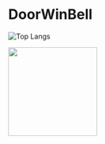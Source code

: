 <!-- 스타일 옵션: merko, radical, merko, gruvbox, tokyonight, onedark, cobalt, synthwave, highcontrast, dracula -->
# DoorWinBell

![Top Langs](https://github-readme-stats.vercel.app/api/top-langs/?username=msj102525&layout=compact&theme=tokyonight)
<div>
  <img height="180em" src="https://github-readme-stats-sigma-five.vercel.app/api?username=msj102525&show_icons=true&theme=tokyonight&include_all_commits=true&count_private=true"/>
</div>

